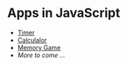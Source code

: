 Apps in JavaScript
==================

- [Timer](https://github.com/deep4788/appsForFunAndLearning/tree/master/timer)
- [Calculalor](https://github.com/deep4788/appsForFunAndLearning/tree/master/calculator)
- [Memory Game](https://github.com/deep4788/appsForFunAndLearning/tree/master/memorygame)
- *More to come ...*
